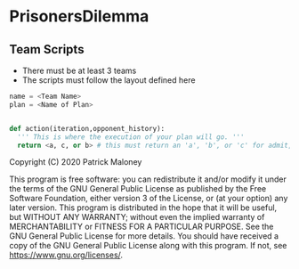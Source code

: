 # PrisonersDilemma

## Team Scripts

- There must be at least 3 teams
- The scripts must follow the layout defined here

```python
name = <Team Name>
plan = <Name of Plan>


def action(iteration,opponent_history):
  ''' This is where the execution of your plan will go. '''
  return <a, c, or b> # this must return an 'a', 'b', or 'c' for admit, betray, or collude, respectively 

```

Copyright (C) 2020 Patrick Maloney

This program is free software: you can redistribute it and/or modify it under the terms of the GNU General Public License as published by the Free Software Foundation, either version 3 of the License, or (at your option) any later version. This program is distributed in the hope that it will be useful, but WITHOUT ANY WARRANTY; without even the implied warranty of MERCHANTABILITY or FITNESS FOR A PARTICULAR PURPOSE. See the GNU General Public License for more details. You should have received a copy of the GNU General Public License along with this program. If not, see https://www.gnu.org/licenses/.
